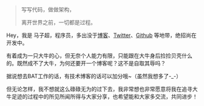 > 写写代码，做做架构，
>
> 离开世界之前，一切都是过程。

Hey，我是 马子超，程序员，多出没于[博客](https://felix-ma.github.io/)、[Twitter](https://twitter.com/mzc_continue)、[Github](http://github.com/felix-ma) 等地带，绝招尚在开发中。

有着成为一只大牛的心，但无奈个人能力有限，只能跟在大牛身后捡捡贝壳什么的。既然成不了大牛，为何还要开一个博客呢？这不是自取其辱吗？

据说想去BAT工作的话，有技术博客的话可以加分哦~（虽然我想多了-_-）

但无论怎样，我不想就这么碌碌无为的过下去，我非常想也非常愿意将我在追寻大牛足迹的过程中的所见所闻所得与大家分享，也希望能和大家多交流，共同进步！